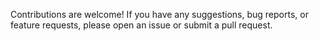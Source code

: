 Contributions are welcome! If you have any suggestions, bug reports, or feature requests, please open an issue or submit a pull request.
